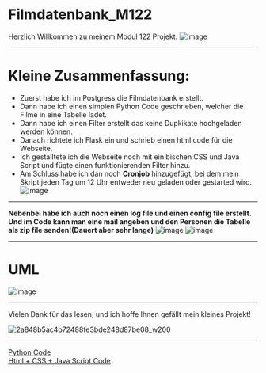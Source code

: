 # Filmdatenbank_M122
Herzlich Willkommen zu meinem Modul 122 Projekt.
![image](https://github.com/AndrinRueeggNoser/Filmdatenbank_M122/assets/145564904/d2fb3d95-7b32-4fc8-ae56-4c2c092c3eea)

___
# Kleine Zusammenfassung:
* Zuerst habe ich im Postgress die Filmdatenbank erstellt. <br>
* Dann habe ich einen simplen Python Code geschrieben, welcher die Filme in eine Tabelle ladet. <br>
* Dann habe ich einen Filter erstellt das keine Dupkikate hochgeladen werden können. <br>
* Danach richtete ich Flask ein und schrieb einen html code für die Webseite. <br>
* Ich gestalltete ich die Webseite noch mit ein bischen CSS und Java Script und fügte einen funktionierenden Filter hinzu. <br>
* Am Schluss habe ich dan noch **Cronjob** hinzugefügt, bei dem mein Skript jeden Tag um 12 Uhr entweder neu geladen oder gestarted wird.
![image](https://github.com/AndrinRueeggNoser/Filmdatenbank_M122/assets/145564904/beb7bd0d-7e70-4153-b457-d7251e2227ad)
___

**Nebenbei habe ich auch noch einen log file und einen config file erstellt.
Und im Code kann man eine mail angeben und den Personen die Tabelle als zip file senden!(Dauert aber sehr lange)**
![image](https://github.com/AndrinRueeggNoser/Filmdatenbank_M122/assets/145564904/301013be-ea3b-4a20-8ec2-da4ed4aa1579)
![image](https://github.com/AndrinRueeggNoser/Filmdatenbank_M122/assets/145564904/093a21ab-9798-43cb-ba5b-1ccd20672769)


___

# UML 
![image](https://github.com/AndrinRueeggNoser/Filmdatenbank_M122/assets/145564904/c9c96c3c-6eb2-4613-94c5-dce1d0a609d8)

___

Vielen Dank für das lesen, und ich hoffe Ihnen gefällt mein kleines Projekt!

![2a848b5ac4b72488fe3bde248d87be08_w200](https://github.com/AndrinRueeggNoser/Filmdatenbank_M122/assets/145564904/88e72c6d-d9f0-4fce-8e9c-075731992c0a)

---
[Python Code](https://github.com/AndrinRueeggNoser/Filmdatenbank_M122/blob/main/M122/Filmdatenbank/Main.py) <br>
[Html + CSS + Java Script Code](https://github.com/AndrinRueeggNoser/Filmdatenbank_M122/blob/main/M122/Filmdatenbank/templates/index.html)
